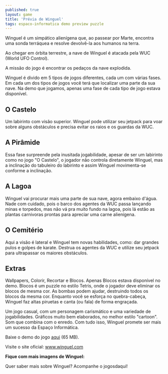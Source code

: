 ```yaml
---
published: true
layout: game
title: 'Prévia de Winguel'
tags: espaco-informatica demo preview puzzle
---
```

Winguel é um simpático alienígena que, ao passear por Marte, encontra uma sonda terráquea e resolve devolvê-la aos humanos na terra.

Ao chegar em órbita terrestre, a nave de Winguel é atacada pela WUC (World UFO Control).

A missão do jogo é encontrar os pedaços da nave explodida.

Winguel é divido em 5 tipos de jogos diferentes, cada um com várias fases.
Em cada um dos tipos de jogos você terá que localizar uma parte da sua nave.
Na demo que jogamos, apenas uma fase de cada tipo de jogo estava disponível.
## O Castelo


Um labirinto com visão superior. Winguel pode utilizar seu jetpack para voar sobre alguns obstáculos e precisa evitar os raios e os guardas da WUC.
## A Pirâmide


Essa fase surpreende pela inusitada jogabilidade, apesar de ser um labirinto como no jogo "O Castelo", o jogador não controla diretamente Winguel, mas a inclinação do tabuleiro do labirinto e assim Winguel movimenta-se conforme a inclinação.
## A Lagoa


Winguel vai procurar mais uma parte de sua nave, agora embaixo d'água. Nade com cuidado, pois o barco dos agentes da WUC passa lançando minas e torpedos, mas não vá pra muito fundo na lagoa, pois lá estão as plantas carnivoras prontas para apreciar uma carne alienígena.
## O Cemitério


Aqui a visão é lateral e Winguel tem novas habilidades, como: dar grandes pulos e golpes de karate. Destrua os agentes da WUC e utilize seu jetpack para ultrapassar os maiores obstáculos.
## Extras


Wallpapers, Colorir, Recortar e Blocos. Apenas Blocos estava disponível no demo. Blocos é um puzzle no estilo Tetris, onde o jogador deve eliminar os blocos de mesma cor. As bombas podem ajudar, destruindo todos os blocos da mesma cor. Enquanto você se esforça no quebra-cabeça, Winguel faz altas piruetas e canta (ou fala) de forma engraçada.

Um jogo casual, com um personagem carismático e uma variedade de jogabilidades. Gráficos muito bem elaborados, no melhor estilo "cartoon". Som que combina com o enredo. Com tudo isso, Winguel promete ser mais um sucesso da Espaço Informática.

Baixe o demo do jogo <a href="http://www.hades2.com/winguel/windemo.zip">aqui</a>
 (65 MB).

Visite o site oficial: <a href="http://www.winguel.com" target="_blank">www.winguel.com</a>


<span style="font-weight: bold;">Fique com mais imagens de Winguel:</span>



Quer saber mais sobre Winguel? Acompanhe o jogosdaqui!